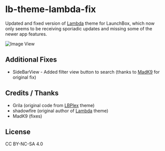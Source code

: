 # lb-theme-lambda-fix

Updated and fixed version of [Lambda](https://forums.launchbox-app.com/files/file/2417-lambda-beta/) theme for LaunchBox, which now only seems to be receiving sporiadic updates and missing some of the newer app features.

![Image View](https://forums.launchbox-app.com/uploads/monthly_2020_05/03-Greenshot-2020-04-29_15-27-47.png.beded1676c9c0f2a24449a2ef6fb1d96.png)

## Additional Fixes
- SideBarView - Added filter view button to search (thanks to [MadK9](https://forums.launchbox-app.com/files/file/2417-lambda-beta/page/3/?tab=comments#comment-9789) for original fix)

## Credits / Thanks
- Grila (original code from [LBPlex](https://forums.launchbox-app.com/files/file/1407-lbplex/) theme)
- shadowfire (original author of [Lambda](https://forums.launchbox-app.com/files/file/2417-lambda-beta/) theme)
- MadK9 (fixes)

## License
CC BY-NC-SA 4.0

